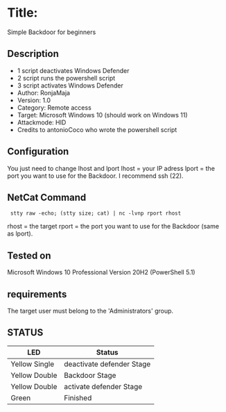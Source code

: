 # Title:      
 Simple Backdoor for beginners
## Description
* 1 script deactivates Windows Defender
* 2 script runs the powershell script
* 3 script activates Windows Defender
* Author:           RonjaMaja
* Version:          1.0
* Category:         Remote access
* Target:           Microsoft Windows 10 (should work on Windows 11)
* Attackmode:       HID
* Credits to antonioCoco who wrote the powershell script

## Configuration
You just need to change lhost and lport
lhost = your IP adress
lport = the port you want to use for the Backdoor. I recommend ssh (22).

## NetCat Command
     stty raw -echo; (stty size; cat) | nc -lvnp rport rhost
rhost = the target
rport = the port you want to use for the Backdoor (same as lport).

## Tested on

Microsoft Windows 10 Professional Version 20H2 (PowerShell 5.1)

## requirements

The target user must belong to the 'Administrators' group.

## STATUS

| LED                 | Status                                 |
| ------------------- | -------------------------------------- |
| Yellow Single       | deactivate defender Stage              |
| Yellow Double       | Backdoor Stage                         |
| Yellow Double       | activate defender Stage                |
| Green               | Finished                               |
